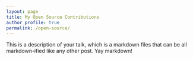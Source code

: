 ```yaml
---
layout: page
title: My Open Source Contributions
author_profile: true
permalink: /open-source/
---
```


This is a description of your talk, which is a markdown files that can be all markdown-ified like any other post. Yay markdown!
